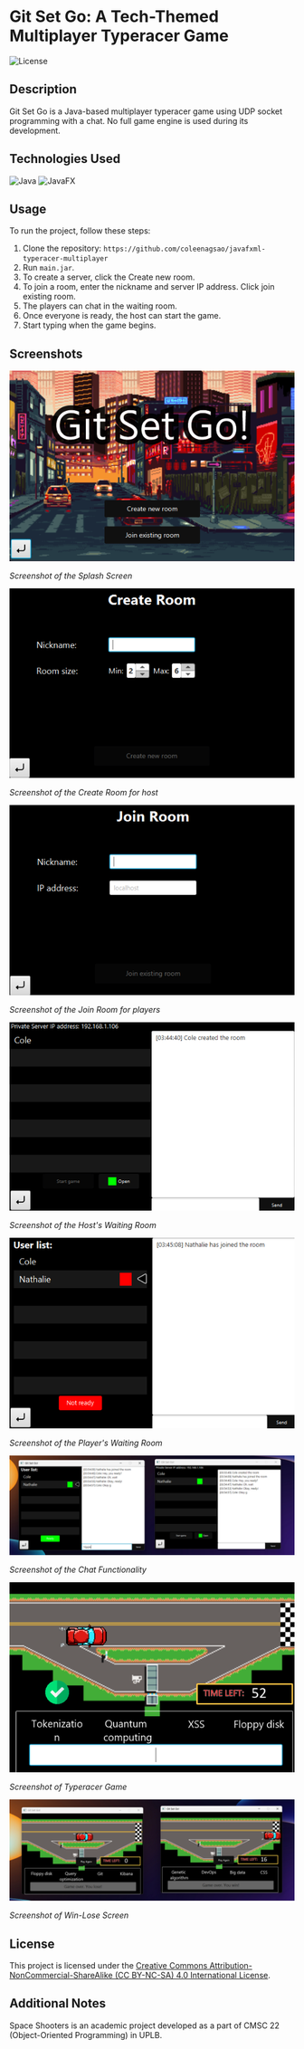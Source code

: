 # Git Set Go: A Tech-Themed Multiplayer Typeracer Game

![License](https://i.creativecommons.org/l/by-nc-sa/4.0/88x31.png)

## Description
Git Set Go is a Java-based multiplayer typeracer game using UDP socket programming with a chat. No full game engine is used during its development. 

## Technologies Used
![Java](https://img.shields.io/badge/Java-ED8B00?style=for-the-badge&logo=openjdk&logoColor=white)
![JavaFX](https://img.shields.io/badge/JavaFX-20232A?style=for-the-badge&logo=openjdk&logoColor=white)

## Usage
To run the project, follow these steps:

1. Clone the repository: `https://github.com/coleenagsao/javafxml-typeracer-multiplayer`
2. Run `main.jar`.
3. To create a server, click the Create new room.
4. To join a room, enter the nickname and server IP address. Click join existing room.
5. The players can chat in the waiting room.
4. Once everyone is ready, the host can start the game.
5. Start typing when the game begins.

## Screenshots


![Splash Screen Page](images/splash.png)

*Screenshot of the Splash Screen*

![Host](images/host.png)

*Screenshot of the Create Room for host*

![Player](images/player.png)

*Screenshot of the Join Room for players*

![Host Room](images/room-host.png)

*Screenshot of the Host's Waiting Room*

![Player Room](images/room-player.png)

*Screenshot of the Player's Waiting Room*

![Chat](images/chat.png)

*Screenshot of the Chat Functionality*

![Game](images/game.png)

*Screenshot of Typeracer Game*

![Game](images/win-lose.png)

*Screenshot of Win-Lose Screen*

## License
This project is licensed under the [Creative Commons Attribution-NonCommercial-ShareAlike (CC BY-NC-SA) 4.0 International License](https://creativecommons.org/licenses/by-nc-sa/4.0/).

## Additional Notes
Space Shooters is an academic project developed as a part of CMSC 22 (Object-Oriented Programming) in UPLB. 